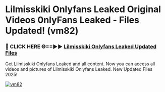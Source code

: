 # Lilmisskiki Onlyfans Leaked Original Videos 0nlyFans Leaked - Files Updated! (vm82)

<h3>🔴 CLICK HERE 🌐==►► <a href="https://tinyurl.com/2wckxsce" rel="nofollow">Lilmisskiki Onlyfans Leaked Updated Files</a></h3>

Get Lilmisskiki Onlyfans Leaked and all content. Now you can access all videos and pictures of Lilmisskiki Onlyfans Leaked. New Updated Files 2025!

[![vm82](https://i.imgur.com/AFduVYN.gif)](https://tinyurl.com/2wckxsce)
